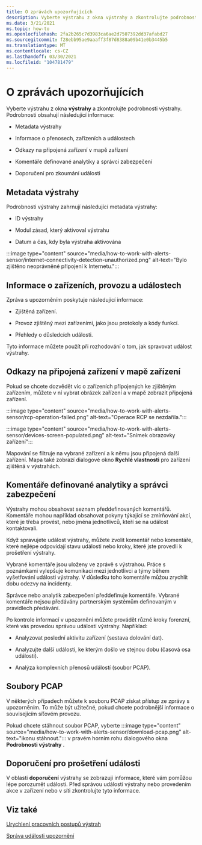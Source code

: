 ```yaml
---
title: O zprávách upozorňujících
description: Vyberte výstrahu z okna výstrahy a zkontrolujte podrobnosti.
ms.date: 3/21/2021
ms.topic: how-to
ms.openlocfilehash: 2fa2b265c7d3983ca6ae2d7507392dd37afabd27
ms.sourcegitcommit: f28ebb95ae9aaaff3f87d8388a09b41e0b3445b5
ms.translationtype: MT
ms.contentlocale: cs-CZ
ms.lasthandoff: 03/30/2021
ms.locfileid: "104781479"
---
```

# <a name="about-alert-messages"></a>O zprávách upozorňujících

Vyberte výstrahu z okna **výstrahy** a zkontrolujte podrobnosti výstrahy. Podrobnosti obsahují následující informace:

- Metadata výstrahy

- Informace o přenosech, zařízeních a událostech

- Odkazy na připojená zařízení v mapě zařízení

- Komentáře definované analytiky a správci zabezpečení

- Doporučení pro zkoumání události

## <a name="alert-metadata"></a>Metadata výstrahy

Podrobnosti výstrahy zahrnují následující metadata výstrahy:

  - ID výstrahy

  - Modul zásad, který aktivoval výstrahu

  - Datum a čas, kdy byla výstraha aktivována

:::image type="content" source="media/how-to-work-with-alerts-sensor/internet-connectivity-detection-unauthorized.png" alt-text="Bylo zjištěno neoprávněné připojení k Internetu.":::

## <a name="information-about-devices-traffic-and-the-event"></a>Informace o zařízeních, provozu a událostech

Zpráva s upozorněním poskytuje následující informace:

  - Zjištěná zařízení.

  - Provoz zjištěný mezi zařízeními, jako jsou protokoly a kódy funkcí.

  - Přehledy o důsledcích události.

Tyto informace můžete použít při rozhodování o tom, jak spravovat událost výstrahy.

## <a name="links-to-connected-devices-in-the-device-map"></a>Odkazy na připojená zařízení v mapě zařízení

Pokud se chcete dozvědět víc o zařízeních připojených ke zjištěným zařízením, můžete v ní vybrat obrázek zařízení a v mapě zobrazit připojená zařízení.

:::image type="content" source="media/how-to-work-with-alerts-sensor/rcp-operation-failed.png" alt-text="Operace RCP se nezdařila.":::

:::image type="content" source="media/how-to-work-with-alerts-sensor/devices-screen-populated.png" alt-text="Snímek obrazovky zařízení":::

Mapování se filtruje na vybrané zařízení a k němu jsou připojená další zařízení. Mapa také zobrazí dialogové okno **Rychlé vlastnosti** pro zařízení zjištěná v výstrahách.

## <a name="comments-defined-by-security-analysts-and-administrators"></a>Komentáře definované analytiky a správci zabezpečení 

Výstrahy mohou obsahovat seznam předdefinovaných komentářů. Komentáře mohou například obsahovat pokyny týkající se zmírňování akcí, které je třeba provést, nebo jména jednotlivců, kteří se na událost kontaktovali.

Když spravujete událost výstrahy, můžete zvolit komentář nebo komentáře, které nejlépe odpovídají stavu události nebo kroky, které jste provedli k prošetření výstrahy.

Vybrané komentáře jsou uloženy ve zprávě s výstrahou. Práce s poznámkami vylepšuje komunikaci mezi jednotlivci a týmy během vyšetřování události výstrahy. V důsledku toho komentáře můžou zrychlit dobu odezvy na incidenty.

Správce nebo analytik zabezpečení předdefinuje komentáře. Vybrané komentáře nejsou předávány partnerským systémům definovaným v pravidlech předávání.

Po kontrole informací v upozornění můžete provádět různé kroky forenzní, které vás provedou správou události výstrahy. Například:

- Analyzovat poslední aktivitu zařízení (sestava dolování dat). 

- Analyzujte další události, ke kterým došlo ve stejnou dobu (časová osa události). 

- Analýza komplexních přenosů událostí (soubor PCAP).

## <a name="pcap-files"></a>Soubory PCAP

V některých případech můžete k souboru PCAP získat přístup ze zprávy s upozorněním. To může být užitečné, pokud chcete podrobnější informace o souvisejícím síťovém provozu.

Pokud chcete stáhnout soubor PCAP, vyberte :::image type="content" source="media/how-to-work-with-alerts-sensor/download-pcap.png" alt-text="ikonu stáhnout."::: v pravém horním rohu dialogového okna **Podrobnosti výstrahy** .

## <a name="recommendations-for-investigating-an-event"></a>Doporučení pro prošetření události 

V oblasti **doporučení** výstrahy se zobrazují informace, které vám pomůžou lépe porozumět události. Před správou události výstrahy nebo provedením akce v zařízení nebo v síti zkontrolujte tyto informace.

## <a name="see-also"></a>Viz také

[Urychlení pracovních postupů výstrah](how-to-accelerate-alert-incident-response.md)

[Správa události upozornění](how-to-manage-the-alert-event.md)
